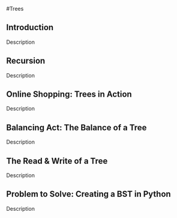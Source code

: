#Trees

## Introduction

Description

## Recursion

Description

## Online Shopping: Trees in Action

Description

## Balancing Act: The Balance of a Tree

Description

## The Read & Write of a Tree

Description

## Problem to Solve: Creating a BST in Python

Description

